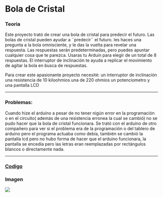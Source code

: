 # Bola de Cristal

### Teoria



Este proyecto trató de crear una bola de cristal para predecir el futuro.
Las bolas de cristal pueden ayudar a ¨predecir¨ el futuro. les haces una pregunta 
a la bola omnisciente, y le das la vuelta para revelar una respuesta. 
Las respuestas serán predeterminadas, pero puedes apuntar cualquier cosa que te parezca. 
Usaras tu Arduin para elegir de un total de 8 respuestas.
El interruptor de inclinación te ayuda a replicar el movimiento de agitar la bola en busca de respuestas.

Para crear este apasionante proyecto necesité: un interruptor de inclinación
una resistencia de 10 kiloohmios
una de 220 ohmios
un potenciometro
y una pantalla LCD


 
 ---
 
 ### Problemas:
 
 Cuando hize el arduino a pesar de no tener nigún error en la programación o en el circuito( además de una resistencia erronea la cual se cambió) no se pudo
 hacer que la bola de cristal funcionara. Se trató con el arduino de otro compañero para ver si el problema era de la programación o del tablero de arduino pero el programa 
 actuaba como debía, también se cambió la pantalla lcd pero no hubo forma de hacer que el arduino funcionara, la pantalla se encedía pero las letras eran reemplazadas por rectángulos blancos
 o directamente nada. 
 
 ---
 
 
 
 ### [Codigo](https://github.com/jjksimp/arduino/blob/main/Bola_de_cristal.ino)
 
 ### Imagen
 
 ![](https://user-images.githubusercontent.com/90753482/149143556-89d636dd-9daa-4953-9dd4-0e0253a4a2df.png)
